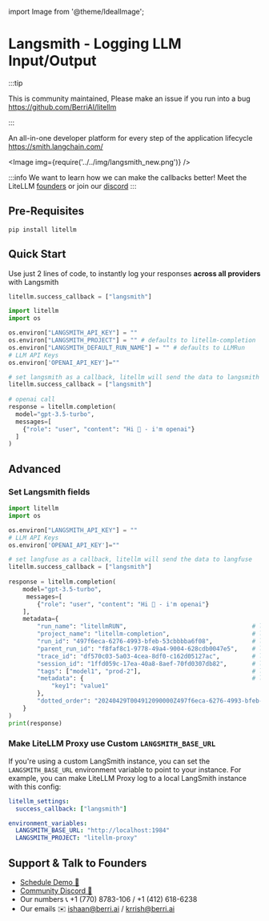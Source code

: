 import Image from '@theme/IdealImage';

# Langsmith - Logging LLM Input/Output


:::tip

This is community maintained, Please make an issue if you run into a bug
https://github.com/BerriAI/litellm

:::


An all-in-one developer platform for every step of the application lifecycle
https://smith.langchain.com/

<Image img={require('../../img/langsmith_new.png')} />

:::info
We want to learn how we can make the callbacks better! Meet the LiteLLM [founders](https://calendly.com/d/4mp-gd3-k5k/berriai-1-1-onboarding-litellm-hosted-version) or
join our [discord](https://discord.gg/wuPM9dRgDw)
::: 

## Pre-Requisites
```shell
pip install litellm
```

## Quick Start
Use just 2 lines of code, to instantly log your responses **across all providers** with Langsmith


```python
litellm.success_callback = ["langsmith"]
```
```python
import litellm
import os

os.environ["LANGSMITH_API_KEY"] = ""
os.environ["LANGSMITH_PROJECT"] = "" # defaults to litellm-completion
os.environ["LANGSMITH_DEFAULT_RUN_NAME"] = "" # defaults to LLMRun
# LLM API Keys
os.environ['OPENAI_API_KEY']=""

# set langsmith as a callback, litellm will send the data to langsmith
litellm.success_callback = ["langsmith"] 
 
# openai call
response = litellm.completion(
  model="gpt-3.5-turbo",
  messages=[
    {"role": "user", "content": "Hi 👋 - i'm openai"}
  ]
)
```

## Advanced
### Set Langsmith fields

```python
import litellm
import os

os.environ["LANGSMITH_API_KEY"] = ""
# LLM API Keys
os.environ['OPENAI_API_KEY']=""

# set langfuse as a callback, litellm will send the data to langfuse
litellm.success_callback = ["langsmith"] 
 
response = litellm.completion(
    model="gpt-3.5-turbo",
     messages=[
        {"role": "user", "content": "Hi 👋 - i'm openai"}
    ],
    metadata={
        "run_name": "litellmRUN",                                   # langsmith run name
        "project_name": "litellm-completion",                       # langsmith project name
        "run_id": "497f6eca-6276-4993-bfeb-53cbbbba6f08",           # langsmith run id
        "parent_run_id": "f8faf8c1-9778-49a4-9004-628cdb0047e5",    # langsmith run parent run id
        "trace_id": "df570c03-5a03-4cea-8df0-c162d05127ac",         # langsmith run trace id
        "session_id": "1ffd059c-17ea-40a8-8aef-70fd0307db82",       # langsmith run session id
        "tags": ["model1", "prod-2"],                               # langsmith run tags
        "metadata": {                                               # langsmith run metadata
            "key1": "value1"
        },
        "dotted_order": "20240429T004912090000Z497f6eca-6276-4993-bfeb-53cbbbba6f08"
    }
)
print(response)
```

### Make LiteLLM Proxy use Custom `LANGSMITH_BASE_URL`

If you're using a custom LangSmith instance, you can set the
`LANGSMITH_BASE_URL` environment variable to point to your instance.
For example, you can make LiteLLM Proxy log to a local LangSmith instance with
this config:

```yaml
litellm_settings:
  success_callback: ["langsmith"]

environment_variables:
  LANGSMITH_BASE_URL: "http://localhost:1984"
  LANGSMITH_PROJECT: "litellm-proxy"
```

## Support & Talk to Founders

- [Schedule Demo 👋](https://calendly.com/d/4mp-gd3-k5k/berriai-1-1-onboarding-litellm-hosted-version)
- [Community Discord 💭](https://discord.gg/wuPM9dRgDw)
- Our numbers 📞 +1 (770) 8783-106 / ‭+1 (412) 618-6238‬
- Our emails ✉️ ishaan@berri.ai / krrish@berri.ai
